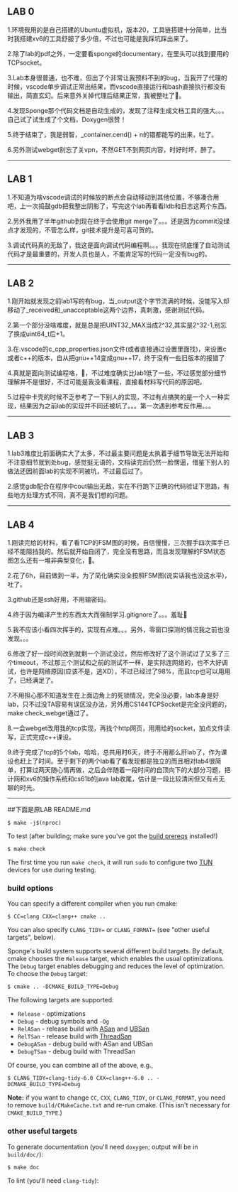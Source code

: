 ## LAB 0

1.环境我用的是自己搭建的Ubuntu虚拟机，版本20，工具链搭建十分简单，比当时我搭建xv6的工具舒服了多少倍，不过也可能是我踩坑踩出来了。

2.除了lab的pdf之外，一定要看sponge的documentary，在里头可以找到要用的TCPsocket。

3.Lab本身很普通，也不难，但出了个非常让我预料不到的bug，当我开了代理的时候，vscode单步调试正常出结果，而vscode直接运行和bash直接执行都没有输出，简直玄幻。后来意外关掉代理后结果正常，我被整吐了🤮。

4.发现Sponge那个代码文档是自动生成的，发现了注释生成文档工具的强大。。。自己试了试生成了个文档，Doxygen很赞！

5.终于结束了，我是弱智，_container.cend() + n的错都能写的出来，吐了。

6.另外测试webget别忘了关vpn，不然GET不到网页内容，时好时坏，醉了。

---

## LAB 1

1.不知道为啥vscode调试的时候放的断点会自动移动到其他位置，不够凑合用吧，上一次捣鼓gdb把我整出阴影了，写完这个lab再看看lldb和日志这两个东西。

2.另外我用了半年github到现在终于会使用git merge了。。。还是因为commit没绿点才发现的，不管怎么样，git技术提升是可喜可贺的。

3.调试代码真的无敌了，我这是面向调试代码编程啊。。。我现在彻底懂了自动测试代码才是最重要的，开发人员也是人，不能肯定写的代码一定没有bug的。

---

## LAB 2

1.刚开始就发现之前lab1写的有bug，当_output这个字节流满的时候，没能写入却移动了_received和_unacceptable这两个边界，真刺激，感谢测试代码。

2.第一个部分没啥难度，就是总是把UINT32_MAX当成2^32,其实是2^32-1,别忘了换成uint64_t后+1。

3.在.vscode的c_cpp_properties.json文件(或者直接通过设置里面找)，来设置c或者c++的版本，自从把gnu++14变成gnu++17，终于没有一些旧版本的报错了

4.真就是面向测试编程咯，🤮，不过难度确实比lab1低了一些，不过感觉部分细节理解并不是很好，不过可能是我没看课程，直接看材料写代码的原因吧。

5.过程中卡壳的时候不乏参考了一下别人的实现，不过有点搞笑的是一个人一种实现，结果因为之前lab的实现并不同还被坑了。。。第一次遇到参考反作用。。。

---

## LAB 3

1.lab3难度比前面确实大了太多，不过最主要问题是太执着于细节导致无法开始和不注意细节就到处bug，感觉挺无语的，文档读完后仍然一脸愣逼，借鉴下别人的做法还因前面lab的实现不同被坑，不过最后过了。

2.感觉gdb配合在程序中cout输出无敌，实在不行跑下正确的代码验证下思路，有些地方处理方式不同，真不是我们想的问题。

---

## LAB 4

1.刚读完给的材料，看了看TCP的FSM图的时候，自信慢慢，三次握手四次挥手已经不能阻挡我的。然后就开始自闭了，完全没有思路，而且发现理解的FSM状态图怎么还有一堆非典型变化，🤮。

2.花了6h，目前做到一半，为了简化确实没全按照FSM图(说实话我也没这水平)，吐了。

3.github还是ssh好用，不用输密码。

4.终于因为编译产生的东西太大而强制学习.gitignore了。。。羞耻🤮

5.我不应该小看四次挥手的，实现有点难。。。另外，零窗口探测的情况我之前也没发现。。。

6.修改了好一段时间改到就剩一个测试没过，然后修改好了这个测试过了又多了三个timeout，不过那三个测试和之前的测试不一样，是实际连网络的，也不大好调试，也许是网络原因(应该不是，逃XD），不过已经过了98%，而且tcp也可以用用了，已经满足了。

7.不用担心那不知道发生在上面边角上的死锁情况，完全没必要，lab本身是好lab，只不过没TA容易有误区没办法，另外用CS144TCPSocket是完全没问题的，make check_webget通过了。

8.一会webget改用我的tcp实现，再找个http网页，用用给的socket，加点文件读写，正式完成c++课设。

9.终于完成了tcp的5个lab，哈哈，总共用时6天，终于不用那么肝lab了，作为课设也赶上了时间。至于剩下的两个lab看了看发现都是独立的而且相对lab4很简单，打算过两天随心情再做，之后会伴随着一段时间的自顶向下的大部分习题，把计网和xv6的操作系统和cs61b的java lab收尾，估计是一段比较清闲但又有点无聊的时光。

---

##下面是原LAB README.md

    $ make -j$(nproc)

To test (after building; make sure you've got the [build prereqs](https://web.stanford.edu/class/cs144/vm_howto) installed!)

    $ make check

The first time you run `make check`, it will run `sudo` to configure two
[TUN](https://www.kernel.org/doc/Documentation/networking/tuntap.txt) devices for use during
testing.

### build options

You can specify a different compiler when you run cmake:

    $ CC=clang CXX=clang++ cmake ..

You can also specify `CLANG_TIDY=` or `CLANG_FORMAT=` (see "other useful targets", below).

Sponge's build system supports several different build targets. By default, cmake chooses the `Release`
target, which enables the usual optimizations. The `Debug` target enables debugging and reduces the
level of optimization. To choose the `Debug` target:

    $ cmake .. -DCMAKE_BUILD_TYPE=Debug

The following targets are supported:

- `Release` - optimizations
- `Debug` - debug symbols and `-Og`
- `RelASan` - release build with [ASan](https://en.wikipedia.org/wiki/AddressSanitizer) and
  [UBSan](https://developers.redhat.com/blog/2014/10/16/gcc-undefined-behavior-sanitizer-ubsan/)
- `RelTSan` - release build with
  [ThreadSan](https://developer.mozilla.org/en-US/docs/Mozilla/Projects/Thread_Sanitizer)
- `DebugASan` - debug build with ASan and UBSan
- `DebugTSan` - debug build with ThreadSan

Of course, you can combine all of the above, e.g.,

    $ CLANG_TIDY=clang-tidy-6.0 CXX=clang++-6.0 .. -DCMAKE_BUILD_TYPE=Debug

**Note:** if you want to change `CC`, `CXX`, `CLANG_TIDY`, or `CLANG_FORMAT`, you need to remove
`build/CMakeCache.txt` and re-run cmake. (This isn't necessary for `CMAKE_BUILD_TYPE`.)

### other useful targets

To generate documentation (you'll need `doxygen`; output will be in `build/doc/`):

    $ make doc

To lint (you'll need `clang-tidy`):
